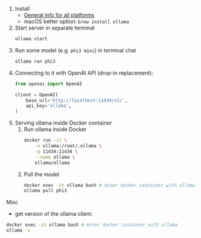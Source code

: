 1. Install
   - [General info for all platforms](https://github.com/ollama/ollama#ollama)
   - macOS better option: `brew install ollama`
2. Start server in separate terminal
    ```bash
    ollama start
    ```
3. Run some model (e.g. `phi3 mini`) in terminal chat
    ```bash
    ollama run phi3
    ```
4. Connecting to it with OpenAI API (drop-in replacement):
    ```python
    from openai import OpenAI
    
    client = OpenAI(
        base_url='http://localhost:11434/v1/',
        api_key='ollama',
    )
    ```
5. Serving ollama inside Docker container
    1. Run ollama inside Docker
        ```bash
        docker run -it \
            -v ollama:/root/.ollama \
            -p 11434:11434 \
            --name ollama \
            ollama/ollama
        ```
    2. Pull the model
        ```bash
        docker exec -it ollama bash # enter docker container with ollama
        ollama pull phi3
        ```
       
Misc
- get version of the ollama client:
```bash
docker exec -it ollama bash # enter docker container with ollama
ollama -v
```